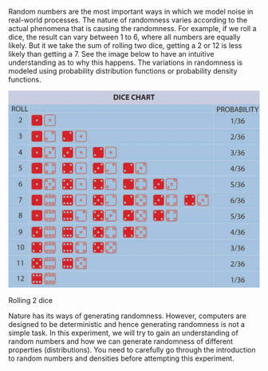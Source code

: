 Random numbers are the most important ways in which we model noise in real-world processes. The nature of randomness varies according to the actual phenomena that is causing the randomness. For example, if we roll a dice, the result can vary between 1 to 6, where all numbers are equally likely. But it we take the sum of rolling two dice, getting a 2 or 12 is less likely than getting a 7. See the image below to have an intuitive understanding as to why this happens. The variations in randomness is modeled using probability distribution functions or probability density functions.

<img src="images/2dice.jpg">

Rolling 2 dice

Nature has its ways of generating randomness. However, computers are designed to be deterministic and hence generating randomness is not a simple task. In this experiment, we will try to gain an understanding of random numbers and how we can generate randomness of different properties (distributions). You need to carefully go through the introduction to random numbers and densities before attempting this experiment.
